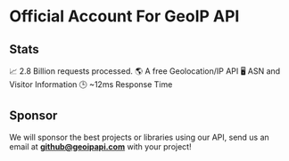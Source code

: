 # Official Account For GeoIP API

## Stats
 📈 2.8 Billion requests processed.
 🌎 A free Geolocation/IP API
 🖥️ ASN and Visitor Information
 🕒 ~12ms Response Time

## Sponsor
We will sponsor the best projects or libraries using our API, send us an email at **github@geoipapi.com** with your project!

